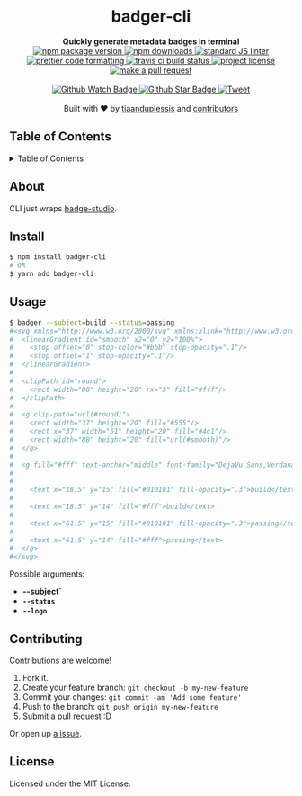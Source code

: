 
<h1 align="center">badger-cli</h1>
<div align="center">
  <strong>Quickly generate metadata badges in terminal</strong>
</div>
<div align="center">
  <a href="https://npmjs.org/package/badger-cli">
    <img src="https://img.shields.io/npm/v/badger-cli.svg?style=flat-square" alt="npm package version" />
  </a>
  <a href="https://npmjs.org/package/badger-cli">
  <img src="https://img.shields.io/npm/dm/badger-cli.svg?style=flat-square" alt="npm downloads" />
  </a>
  <a href="https://github.com/feross/standard">
    <img src="https://img.shields.io/badge/code%20style-standard-brightgreen.svg?style=flat-square" alt="standard JS linter" />
  </a>
  <a href="https://github.com/prettier/prettier">
    <img src="https://img.shields.io/badge/styled_with-prettier-ff69b4.svg?style=flat-square" alt="prettier code formatting" />
  </a>
  <a href="https://travis-ci.org/tiaanduplessis/badger-cli">
    <img src="https://img.shields.io/travis/tiaanduplessis/badger-cli.svg?style=flat-square" alt="travis ci build status" />
  </a>
  <a href="https://github.com/tiaanduplessis/badger-cli/blob/master/LICENSE">
    <img src="https://img.shields.io/npm/l/badger-cli.svg?style=flat-square" alt="project license" />
  </a>
  <a href="http://makeapullrequest.com">
    <img src="https://img.shields.io/badge/PRs-welcome-brightgreen.svg?style=flat-square" alt="make a pull request" />
  </a>
</div>
<br>
<div align="center">
  <a href="https://github.com/tiaanduplessis/badger-cli/watchers">
    <img src="https://img.shields.io/github/watchers/tiaanduplessis/badger-cli.svg?style=social" alt="Github Watch Badge" />
  </a>
  <a href="https://github.com/tiaanduplessis/badger-cli/stargazers">
    <img src="https://img.shields.io/github/stars/tiaanduplessis/badger-cli.svg?style=social" alt="Github Star Badge" />
  </a>
  <a href="https://twitter.com/intent/tweet?text=Check%20out%20badger-cli!%20https://github.com/tiaanduplessis/badger-cli%20%F0%9F%91%8D">
    <img src="https://img.shields.io/twitter/url/https/github.com/tiaanduplessis/badger-cli.svg?style=social" alt="Tweet" />
  </a>
</div>
<br>
<div align="center">
  Built with ❤︎ by <a href="https://github.com/tiaanduplessis">tiaanduplessis</a> and <a href="https://github.com/tiaanduplessis/badger-cli/contributors">contributors</a>
</div>

<h2>Table of Contents</h2>
<details>
  <summary>Table of Contents</summary>
   <li><a href="#about">About</a></li>
  <li><a href="#install">Install</a></li>
  <li><a href="#usage">Usage</a></li>
  <li><a href="#contribute">Contribute</a></li>
  <li><a href="#license">License</a></li>
</details>

## About

CLI just wraps [badge-studio](https://github.com/egoist/badge-studio).


## Install

```sh
$ npm install badger-cli
# OR
$ yarn add badger-cli
```

## Usage

```sh
$ badger --subject=build --status=passing
#<svg xmlns="http://www.w3.org/2000/svg" xmlns:xlink="http://www.w3.org/1999/xlink" width="88" height="20">
#  <linearGradient id="smooth" x2="0" y2="100%">
#    <stop offset="0" stop-color="#bbb" stop-opacity=".1"/>
#    <stop offset="1" stop-opacity=".1"/>
#  </linearGradient>
#
#  <clipPath id="round">
#    <rect width="88" height="20" rx="3" fill="#fff"/>
#  </clipPath>
#
#  <g clip-path="url(#round)">
#    <rect width="37" height="20" fill="#555"/>
#    <rect x="37" width="51" height="20" fill="#4c1"/>
#    <rect width="88" height="20" fill="url(#smooth)"/>
#  </g>
#
#  <g fill="#fff" text-anchor="middle" font-family="DejaVu Sans,Verdana,Geneva,sans-serif" font-size="11">
#
#
#    <text x="18.5" y="15" fill="#010101" fill-opacity=".3">build</text>
#
#    <text x="18.5" y="14" fill="#fff">build</text>
#
#    <text x="61.5" y="15" fill="#010101" fill-opacity=".3">passing</text>
#
#    <text x="61.5" y="14" fill="#fff">passing</text>
#  </g>
#</svg>
```

Possible arguments:

- **--subject`**
- **`--status`**
- **`--logo`**

## Contributing

Contributions are welcome!

1. Fork it.
2. Create your feature branch: `git checkout -b my-new-feature`
3. Commit your changes: `git commit -am 'Add some feature'`
4. Push to the branch: `git push origin my-new-feature`
5. Submit a pull request :D

Or open up [a issue](https://github.com/tiaanduplessis/badger-cli/issues).

## License

Licensed under the MIT License.
